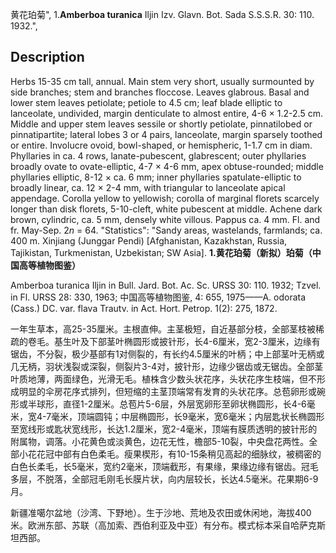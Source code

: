 黄花珀菊",
1.**Amberboa turanica** Iljin Izv. Glavn. Bot. Sada S.S.S.R. 30: 110. 1932.",

## Description
Herbs 15-35 cm tall, annual. Main stem very short, usually surmounted by side branches; stem and branches floccose. Leaves glabrous. Basal and lower stem leaves petiolate; petiole to 4.5 cm; leaf blade elliptic to lanceolate, undivided, margin denticulate to almost entire, 4-6 × 1.2-2.5 cm. Middle and upper stem leaves sessile or shortly petiolate, pinnatilobed or pinnatipartite; lateral lobes 3 or 4 pairs, lanceolate, margin sparsely toothed or entire. Involucre ovoid, bowl-shaped, or hemispheric, 1-1.7 cm in diam. Phyllaries in ca. 4 rows, lanate-pubescent, glabrescent; outer phyllaries broadly ovate to ovate-elliptic, 4-7 × 4-6 mm, apex obtuse-rounded; middle phyllaries elliptic, 8-12 × ca. 6 mm; inner phyllaries spatulate-elliptic to broadly linear, ca. 12 × 2-4 mm, with triangular to lanceolate apical appendage. Corolla yellow to yellowish; corolla of marginal florets scarcely longer than disk florets, 5-10-cleft, white pubescent at middle. Achene dark brown, cylindric, ca. 5 mm, densely white villous. Pappus ca. 4 mm. Fl. and fr. May-Sep. 2*n* = 64.
  "Statistics": "Sandy areas, wastelands, farmlands; ca. 400 m. Xinjiang (Junggar Pendi) [Afghanistan, Kazakhstan, Russia, Tajikistan, Turkmenistan, Uzbekistan; SW Asia].
**1.黄花珀菊（新拟）珀菊（中国高等植物图鉴）**

Amberboa turanica Iljin in Bull. Jard. Bot. Ac. Sc. URSS 30: 110. 1932; Tzvel. in Fl. URSS 28: 330, 1963; 中国高等植物图鉴, 4: 655, 1975——A. odorata (Cass.) DC. var. flava Trautv. in Act. Hort. Petrop. 1(2): 275, 1872.

一年生草本，高25-35厘米。主根直伸。主茎极短，自近基部分枝，全部茎枝被稀疏的卷毛。基生叶及下部茎叶椭圆形或披针形，长4-6厘米，宽2-3厘米，边缘有锯齿，不分裂，极少基部有1对侧裂的，有长约4.5厘米的叶柄；中上部茎叶无柄或几无柄，羽状浅裂或深裂，侧裂片3-4对，披针形，边缘少锯齿或无锯齿。全部茎叶质地薄，两面绿色，光滑无毛。植株含少数头状花序，头状花序生枝端，但不形成明显的伞房花序式排列，但短缩的主茎顶端常有发育的头状花序。总苞卵形或碗形或半球形，直径1-2厘米。总苞片5-6层，外层宽卵形至卵状椭圆形，长4-6毫米，宽4-7毫米，顶端圆钝；中层椭圆形，长9毫米，宽6毫米；内层匙状长椭圆形至宽线形或匙状宽线形，长达1.2厘米，宽2-4毫米，顶端有膜质透明的披针形的附属物，调落。小花黄色或淡黄色，边花无性，檐部5-10裂，中央盘花两性。全部小花花冠中部有白色柔毛。瘦果楔形，有10-15条稍见高起的细脉纹，被稠密的白色长柔毛，长5毫米，宽约2毫米，顶端截形，有果缘，果缘边缘有锯齿。冠毛多层，不脱落，全部冠毛刚毛长膜片状，向内层较长，长达4.5毫米。花果期6-9月。

新疆准噶尔盆地（沙湾、下野地）。生于沙地、荒地及农田或休闲地，海拔400米。欧洲东部、苏联（高加索、西伯利亚及中亚）有分布。模式标本采自哈萨克斯坦西部。
